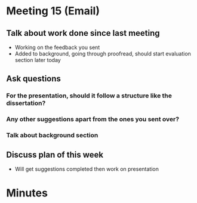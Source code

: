 # Meeting 15 (Email)

## Talk about work done since last meeting
* Working on the feedback you sent 
* Added to background, going through proofread, should start evaluation section later today

## Ask questions

### For the presentation, should it follow a structure like the dissertation?

### Any other suggestions apart from the ones you sent over?

### Talk about background section 

## Discuss plan of this week
* Will get suggestions completed then work on presentation

# Minutes 
